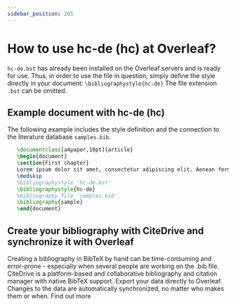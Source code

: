 ```yaml
---
sidebar_position: 205
---
```


# How to use hc-de (hc) at Overleaf?
`hc-de.bst` has already been installed on the Overleaf servers and is ready for use. Thus, in order to use the file in question, simply define the style directly in your document: `\bibliographystyle{hc-de}` The file extension `.bst` can be omitted.

## Example document with hc-de (hc)
The following example includes the style definition and the connection to the literature database `samples.bib`.
```tex
   \documentclass[a4paper,10pt]{article}
   \begin{document}
   \section{First chapter}
   Lorem ipsum dolor sit amet, consectetur adipiscing elit. Aenean fermentum justo massa, ut maximus mauris sodales et. Aenean vel elit a erat rhoncus pharetra.
   \medskip
   %bibliographystyle 'hc-de.bst'
   \bibliographystyle{hc-de}
   %bibliography file 'samples.bib'.
   \bibliography{sample}
   \end{document}
```

## Create your bibliography with CiteDrive and synchronize it with Overleaf
Creating a bibliography in BibTeX by hand can be time-consuming and error-prone - especially when several people are working on the .bib file. CiteDrive is a platform-based and collaborative bibliography and citation manager with native BibTeX support. Export your data directly to Overleaf. Changes to the data are automatically synchronized, no matter who makes them or when. Find out more